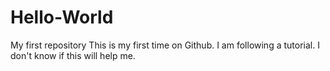 # Hello-World
My first repository
This is my first time on Github. I am following a 
tutorial. I don't know if this will help me.
